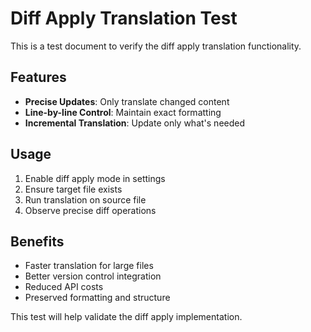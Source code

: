 # Diff Apply Translation Test

This is a test document to verify the diff apply translation functionality.

## Features

- **Precise Updates**: Only translate changed content
- **Line-by-line Control**: Maintain exact formatting
- **Incremental Translation**: Update only what's needed

## Usage

1. Enable diff apply mode in settings
2. Ensure target file exists
3. Run translation on source file
4. Observe precise diff operations

## Benefits

- Faster translation for large files
- Better version control integration
- Reduced API costs
- Preserved formatting and structure

This test will help validate the diff apply implementation.